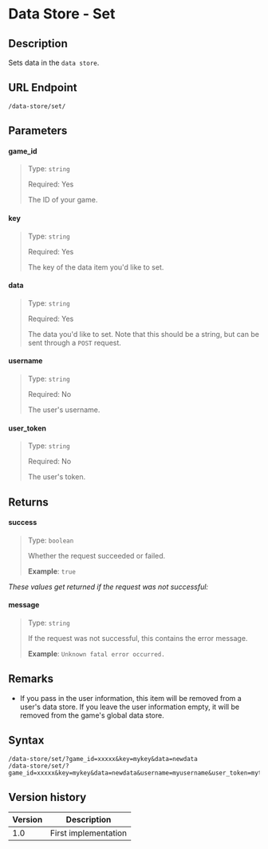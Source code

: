 # Data Store - Set

## Description

Sets data in the `data store`.

## URL Endpoint

```
/data-store/set/
```

## Parameters

#### game_id
> Type: `string`
>
> Required: Yes
>
> The ID of your game.

#### key
> Type: `string`
>
> Required: Yes
>
> The key of the data item you'd like to set.

#### data
> Type: `string`
>
> Required: Yes
>
> The data you'd like to set. Note that this should be a string, but can be sent through a `POST` request.

#### username
> Type: `string`
>
> Required: No
>
> The user's username.

#### user_token
> Type: `string`
>
> Required: No
>
> The user's token.

## Returns

#### success
> Type: `boolean`
>
> Whether the request succeeded or failed.
>
> __Example__: `true`

_These values get returned if the request was not successful:_

#### message
> Type: `string`
>
> If the request was not successful, this contains the error message.
>
> __Example__: `Unknown fatal error occurred.`

## Remarks

- If you pass in the user information, this item will be removed from a user's data store. If you leave the user information empty, it will be removed from the game's global data store.

## Syntax

```
/data-store/set/?game_id=xxxxx&key=mykey&data=newdata
/data-store/set/?game_id=xxxxx&key=mykey&data=newdata&username=myusername&user_token=mytoken
```

## Version history

Version		 | Description
---			 | ---
1.0			 | First implementation
